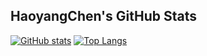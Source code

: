 
  <h2>HaoyangChen's GitHub Stats</h2>
  
  [![GitHub stats](https://github-readme-stats.vercel.app/api?username=HaoyangChen23&show_icons=true&count_private=true&hide=prs,issues&theme=default)](https://github.com/HaoyangChen23)
  [![Top Langs](https://github-readme-stats.vercel.app/api/top-langs/?username=HaoyangChen23&layout=compact&theme=default)](https://github.com/HaoyangChen23)
</div>